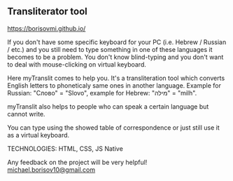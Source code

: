 ## Transliterator tool

https://borisovmi.github.io/

If you don't have some specific keyboard for your PC (i.e. Hebrew / Russian / etc.) and you still need to type something in one of these languages it becomes to be a problem. You don't know blind-typing and you don't want to deal with mouse-clicking on virtual keyboard.

Here myTranslit comes to help you. It's a transliteration tool which converts English letters to phoneticaly same ones in another language. Example for Russian: "Слово" = "Slovo", example for Hebrew: "מילה" = "milh".

myTranslit also helps to people who can speak a certain language but cannot write.

You can type using the showed table of correspondence or just still use it as a virtual keyboard.

TECHNOLOGIES: HTML, CSS, JS Native




Any feedback on the project will be very helpful!
michael.borisov10@gmail.com
